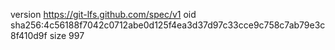 version https://git-lfs.github.com/spec/v1
oid sha256:4c56188f7042c0712abe0d125f4ea3d37d97c33cce9c758c7ab79e3c8f410d9f
size 997
